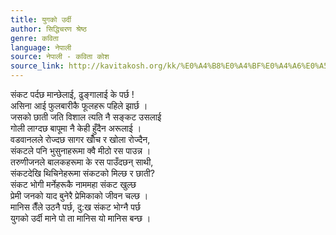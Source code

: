 ```yaml
---
title: युगको उर्दी
author: सिद्धिचरण श्रेष्ठ
genre: कविता
language: नेपाली
source: नेपाली - कविता कोश
source_link: http://kavitakosh.org/kk/%E0%A4%B8%E0%A4%BF%E0%A4%A6%E0%A5%8D%E0%A4%A7%E0%A4%BF%E0%A4%9A%E0%A4%B0%E0%A4%A3_%E0%A4%B6%E0%A5%8D%E0%A4%B0%E0%A5%87%E0%A4%B7%E0%A5%8D%E0%A4%A0
---
```


संकट पर्दछ मान्छेलाई, ढुङ्गालाई के पर्छ !  
असिना आई फुलबारीकै फूलहरू पहिले झार्छ ।  
जसको छाती जति विशाल त्यति नै सङ्कट उसलाई  
गोली लाग्दछ बापूमा नै केही हुँदैन अरूलाई ।  
वडवानलले रोज्दछ सागर खोँच र खोला रोज्दैन,  
संकटले पनि भुसुनाहरूमा क्वै मीठो रस पाउन्न ।  
तरुणीजनले बालकहरूमा के रस पाउँदछन् साथी,  
संकटदेखि थिचिनेहरूमा संकटको मिल्छ र छाती?  
संकट भोगी मर्नेहरूकै नाममहा संकट खुल्छ  
प्रेमी जनको याद बुनेरै प्रेमिकाको जीवन चल्छ ।  
मानिस तैँले उठनै पर्छ, दु:ख संकट भोग्नै पर्छ  
युगको उर्दी माने पो ता मानिस यो मानिस बन्छ ।
